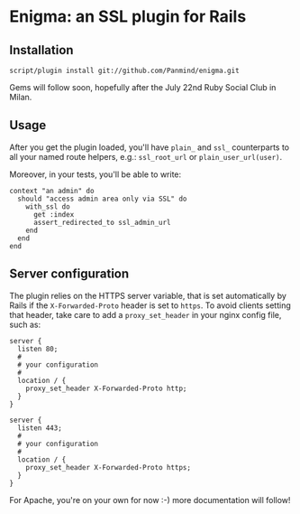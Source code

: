 Enigma: an SSL plugin for Rails
===============================

Installation
------------

    script/plugin install git://github.com/Panmind/enigma.git

Gems will follow soon, hopefully after the July 22nd Ruby Social Club in Milan.

Usage
-----

After you get the plugin loaded, you'll have `plain_` and `ssl_` counterparts
to all your named route helpers, e.g.: `ssl_root_url` or `plain_user_url(user)`.

Moreover, in your tests, you'll be able to write:

    context "an admin" do
      should "access admin area only via SSL" do
        with_ssl do
          get :index
          assert_redirected_to ssl_admin_url
        end
      end
    end


Server configuration
--------------------

The plugin relies on the HTTPS server variable, that is set automatically by
Rails if the `X-Forwarded-Proto` header is set to `https`. To avoid clients
setting that header, take care to add a `proxy_set_header` in your nginx
config file, such as:

    server {
      listen 80;
      #
      # your configuration
      #
      location / {
        proxy_set_header X-Forwarded-Proto http;
      }
    }

    server {
      listen 443;
      #
      # your configuration
      #
      location / {
        proxy_set_header X-Forwarded-Proto https;
      }
    }

For Apache, you're on your own for now :-) more documentation will follow!

